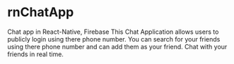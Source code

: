 # rnChatApp
Chat app in React-Native, Firebase
This Chat Application allows users to publicly login using there phone number. You can search for your friends using there phone number and can add them as your friend. Chat with your friends in real time.
